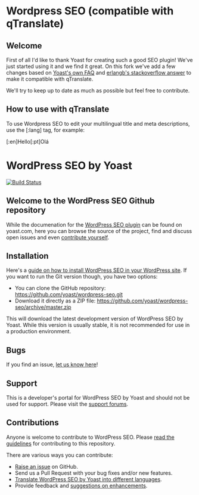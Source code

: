 Wordpress SEO (compatible with qTranslate)
==========================================

Welcome
-------
First of all I'd like to thank Yoast for creating such a good SEO plugin! We've just started using it and we find it great. On this fork we've add a few changes based on [Yoast's own FAQ](http://yoast.com/wordpress/seo/faq/#why-doesnt-the-wordpress-seo-plugin-with-qtranslate) and [erlangb's stackoverflow answer](http://stackoverflow.com/a/20428667/2948043) to make it compatible with qTranslate.

We'll try to keep up to date as much as possible but feel free to contribute.

How to use with qTranslate
--------------------------
To use Wordpress SEO to edit your multilingual title and meta descriptions, use the [:lang] tag, for example:

[:en]Hello[:pt]Olá


WordPress SEO by Yoast
======================

[![Build Status](https://api.travis-ci.org/Yoast/wordpress-seo.png?branch=master)](https://travis-ci.org/Yoast/wordpress-seo)

Welcome to the WordPress SEO Github repository
----------------------------------------------

While the documenation for the [WordPress SEO plugin](http://yoast.com/wordpress/seo/) can be found on yoast.com, here
you can browse the source of the project, find and discuss open issues and even
[contribute yourself](https://github.com/yoast/wordpress-seo/blob/master/CONTRIBUTING.md).

Installation
------------

Here's a [guide on how to install WordPress SEO in your WordPress site](http://yoast.com/wordpress/seo/installation/).
If you want to run the Git version though, you have two options:

* You can clone the GitHub repository: https://github.com/yoast/wordpress-seo.git
* Download it directly as a ZIP file: https://github.com/yoast/wordpress-seo/archive/master.zip

This will download the latest development version of WordPress SEO by Yoast. While this version is usually stable,
it is not recommended for use in a production environment.

Bugs
----
If you find an issue, [let us know here](https://github.com/yoast/wordpress-seo/issues/new)!

Support
-------
This is a developer's portal for WordPress SEO by Yoast and should not be used for support. Please visit the
[support forums](http://wordpress.org/support/plugin/wordpress-seo).

Contributions
-------------
Anyone is welcome to contribute to WordPress SEO. Please
[read the guidelines](https://github.com/yoast/wordpress-seo/blob/master/CONTRIBUTING.md) for contributing to this
repository.

There are various ways you can contribute:

* [Raise an issue](https://github.com/yoast/wordpress-seo/issues) on GitHub.
* Send us a Pull Request with your bug fixes and/or new features.
* [Translate WordPress SEO by Yoast into different languages](http://translate.yoast.com/projects/wordpress-seo/).
* Provide feedback and [suggestions on enhancements](https://github.com/yoast/wordpress-seo/issues?direction=desc&labels=Enhancement&page=1&sort=created&state=open).
